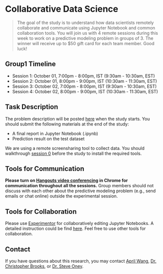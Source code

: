 # Collaborative Data Science

> The goal of the study is to understand how data scientists remotely collaborate and communicate using Jupyter Notebook and common collaboration tools. You will join us with 4 remote sessions during this week to work on a predictive modeling problem in groups of 3. The winner will receive up to $50 gift card for each team member. Good luck!

## Group1 Timeline

- Session 1: October 01, 7:00pm - 8:00pm, IST (9:30am - 10:30am, EST)
- Session 2: October 01, 8:00pm - 9:00pm, IST (10:30am - 11:30am, EST) 
- Session 3: October 02, 7:00pm - 8:00pm, IST (9:30am - 10:30am, EST) 
- Session 4: October 02, 8:00pm - 9:00pm, IST (10:30am - 11:30am, EST)

## Task Description
The problem description will be posted [here](overview.md) when the study starts. You should submit the following materials at the end of the study:
<!-- The problem description will be posted here when the study starts. You should submit the following materials at the end of the study: -->

- A final report in Jupyter Notebook (.ipynb)
- Prediction result on the test dataset

We are using a remote screensharing tool to collect data. You should walkthrough [session 0](session0.md) before the study to install the required tools.

## Tools for Communication
**Please turn on [Hangouts video conferencing](meet.google.com/qnp-echv-cdj) in Chrome for communication throughout all the sessions.** Group members should not discuss with each other about the predictive modeling problem (e.g., send emails or chat online) outside the experimental session. 

## Tools for Collaboration
Please use [Experimentor](https://experimentor.mentoracademy.org) for collaboratively editing Jupyter Notebooks. A detailed instruction could be find [here](howto.md). Feel free to use other tools for collaboration.

## Contact

If you have questions about this research, you may contact [April Wang](mailto:aprilww@umich.edu), [Dr. Christopher Brooks](mailto:brooksch@umich.edu),  or [Dr. Steve Oney](mailto:soney@umich.edu).
